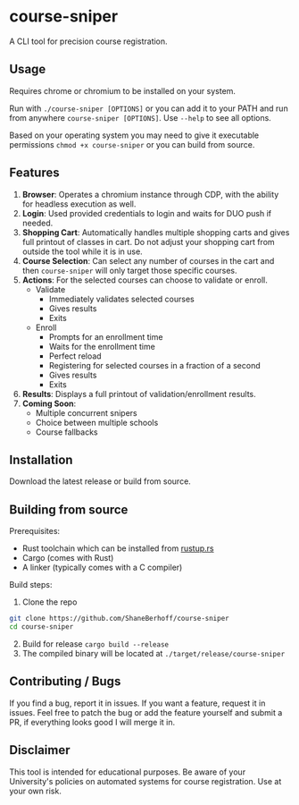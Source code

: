# course-sniper
A CLI tool for precision course registration.

## Usage
Requires chrome or chromium to be installed on your system.

Run with `./course-sniper [OPTIONS]` or you can add it to your PATH and run from anywhere `course-sniper [OPTIONS]`. Use `--help` to see all options.

Based on your operating system you may need to give it executable permissions `chmod +x course-sniper` or you can build from source.

## Features
1. **Browser**: Operates a chromium instance through CDP, with the ability for headless execution as well.
2. **Login**: Used provided credentials to login and waits for DUO push if needed.
3. **Shopping Cart**: Automatically handles multiple shopping carts and gives full printout of classes in cart. Do not adjust your shopping cart from outside the tool while it is in use.
4. **Course Selection**: Can select any number of courses in the cart and then `course-sniper` will only target those specific courses.
5. **Actions**: For the selected courses can choose to validate or enroll.
    - Validate 
        - Immediately validates selected courses
        - Gives results
        - Exits
    - Enroll 
        - Prompts for an enrollment time
        - Waits for the enrollment time
        - Perfect reload
        - Registering for selected courses in a fraction of a second
        - Gives results
        - Exits
6. **Results**: Displays a full printout of validation/enrollment results.
7. **Coming Soon**:
    - Multiple concurrent snipers
    - Choice between multiple schools
    - Course fallbacks

## Installation
Download the latest release or build from source.

## Building from source
Prerequisites:
- Rust toolchain which can be installed from [rustup.rs](https://rustup.rs)
- Cargo (comes with Rust)
- A linker (typically comes with a C compiler)

Build steps:
1. Clone the repo 
```bash
git clone https://github.com/ShaneBerhoff/course-sniper
cd course-sniper
```
2. Build for release `cargo build --release`
3. The compiled binary will be located at `./target/release/course-sniper`

## Contributing / Bugs
If you find a bug, report it in issues. If you want a feature, request it in issues. Feel free to patch the bug or add the feature yourself and submit a PR, if everything looks good I will merge it in.

## Disclaimer
This tool is intended for educational purposes. Be aware of your University's policies on automated systems for course registration. Use at your own risk.